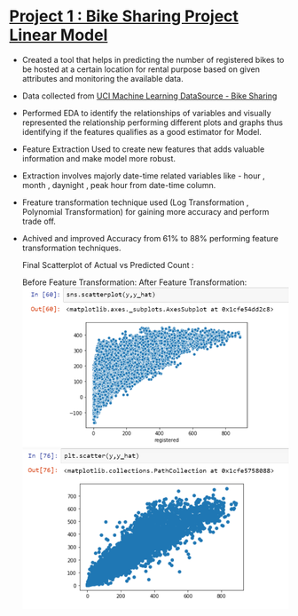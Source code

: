 # [ Project 1 : Bike Sharing Project Linear Model](https://github.com/Rohan553/Bike_Sharing-Linear-Regression)
 
  * Created a tool that helps in predicting the number of registered bikes to be hosted at a certain location for rental purpose based on given attributes and monitoring the       available data.
  * Data collected from [UCI Machine Learning DataSource - Bike Sharing](https://archive.ics.uci.edu/ml/datasets/bike+sharing+dataset)
  * Performed EDA to identify the relationships of variables and visually represented the relationship performing different plots and graphs thus identifying if the features       qualifies as a good estimator for Model.
  * Feature Extraction Used to create new features that adds valuable information and make model more robust.
  * Extraction involves majorly date-time related variables like - hour , month , daynight , peak hour from date-time column.
  * Freature transformation technique used (Log Transformation , Polynomial Transformation) for gaining more accuracy and perform trade off.
  * Achived and improved Accuracy from 61% to 88% performing feature transformation techniques.
  
    Final Scatterplot of Actual vs Predicted Count : 
    
    Before Feature Transformation:                                              After Feature Transformation:
    ![Before Feature Transformation](https://github.com/Rohan553/Rohan-Portfolio-Projects/blob/main/Images/before%20scatter.PNG)              ![After Feature Transformation](https://github.com/Rohan553/Rohan-Portfolio-Projects/blob/main/Images/after%20scatter.PNG)
  
  
  
